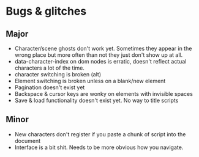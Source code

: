 # Bugs & glitches

## Major
* Character/scene ghosts don't work yet. Sometimes they appear in the wrong
	place but more often than not they just don't show up at all.
* data-character-index on dom nodes is erratic, doesn't reflect actual
	characters a lot of the time.
*	character switching is broken (alt)
* Element switching is broken unless on a blank/new element
* Pagination doesn't exist yet
* Backspace & cursor keys are wonky on elements with invisible spaces
* Save & load functionality doesn't exist yet. No way to title scripts


## Minor
* New characters don't register if you paste a chunk of script into the document
* Interface is a bit shit. Needs to be more obvious how you navigate.
